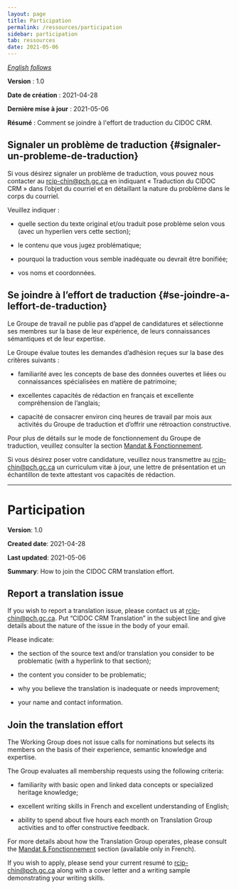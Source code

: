 ```yaml
---
layout: page
title: Participation
permalink: /ressources/participation
sidebar: participation
tab: ressources
date: 2021-05-06
---
```


[*English follows*](#participation-en)

**Version** : 1.0

**Date de création** : 2021-04-28

**Dernière mise à jour** : 2021-05-06

**Résumé** : Comment se joindre à l'effort de traduction du CIDOC CRM.

## Signaler un problème de traduction {#signaler-un-probleme-de-traduction}

Si vous désirez signaler un problème de traduction, vous pouvez nous contacter au [rcip-chin@pch.gc.ca](mailto:rcip-chin@pch.gc.ca) en indiquant « Traduction du CIDOC CRM » dans l’objet du courriel et en détaillant la nature du problème dans le corps du courriel.

Veuillez indiquer :

  - quelle section du texte original et/ou traduit pose problème selon vous (avec un hyperlien vers cette section);

  - le contenu que vous jugez problématique;

  - pourquoi la traduction vous semble inadéquate ou devrait être bonifiée;

  - vos noms et coordonnées.

## Se joindre à l’effort de traduction {#se-joindre-a-leffort-de-traduction}

Le Groupe de travail ne publie pas d’appel de candidatures et sélectionne ses membres sur la base de leur expérience, de leurs connaissances sémantiques et de leur expertise.

Le Groupe évalue toutes les demandes d’adhésion reçues sur la base des critères suivants :

  - familiarité avec les concepts de base des données ouvertes et liées ou connaissances spécialisées en matière de patrimoine;

  - excellentes capacités de rédaction en français et excellente compréhension de l’anglais;

  - capacité de consacrer environ cinq heures de travail par mois aux activités du Groupe de traduction et d’offrir une rétroaction constructive.

Pour plus de détails sur le mode de fonctionnement du Groupe de traduction, veuillez consulter la section [Mandat & Fonctionnement](https://chin-rcip.github.io/cidoc_crm_fr-ca/ressources/mandat-fonctionnement).

Si vous désirez poser votre candidature, veuillez nous transmettre au [rcip-chin@pch.gc.ca](mailto:rcip-chin@pch.gc.ca) un curriculum vitæ à jour, une lettre de présentation et un échantillon de texte attestant vos capacités de rédaction.


---

<h1 class="post-title" id="participation-en">Participation</h1>

**Version**: 1.0

**Created date**: 2021-04-28

**Last updated**: 2021-05-06

**Summary**: How to join the CIDOC CRM translation effort.


## Report a translation issue

If you wish to report a translation issue, please contact us at [rcip-chin@pch.gc.ca](mailto:rcip-chin@pch.gc.ca). Put “CIDOC CRM Translation” in the subject line and give details about the nature of the issue in the body of your email.

Please indicate:

  - the section of the source text and/or translation you consider to be problematic (with a hyperlink to that section);

  - the content you consider to be problematic;

  - why you believe the translation is inadequate or needs improvement;

  - your name and contact information.

## Join the translation effort

The Working Group does not issue calls for nominations but selects its members on the basis of their experience, semantic knowledge and expertise.

The Group evaluates all membership requests using the following criteria:

  - familiarity with basic open and linked data concepts or specialized heritage knowledge;

  - excellent writing skills in French and excellent understanding of English;

  - ability to spend about five hours each month on Translation Group activities and to offer constructive feedback.

For more details about how the Translation Group operates, please consult the [Mandat & Fonctionnement](https://chin-rcip.github.io/cidoc_crm_fr-ca/ressources/mandat-fonctionnement) section (available only in French).

If you wish to apply, please send your current resumé to [rcip-chin@pch.gc.ca](mailto:rcip-chin@pch.gc.ca) along with a cover letter and a writing sample demonstrating your writing skills.
